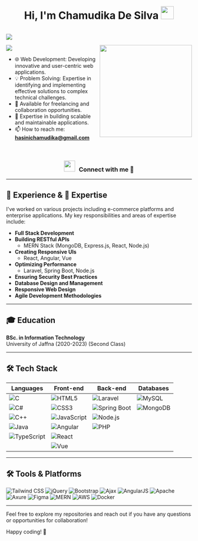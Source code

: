 <div id="user-content-toc" align="center">
  <summary><h1 style="display: inline-block">Hi, I'm Chamudika De Silva <img src="https://media.giphy.com/media/hvRJCLFzcasrR4ia7z/giphy.gif" width="35"></h1></summary>
</div>

<a href="https://github.com/DenverCoder1/readme-typing-svg"><img src="https://readme-typing-svg.herokuapp.com?font=Time+New+Roman&color=cyan&size=25&center=true&vCenter=true&width=1200&height=50&lines=Full+Stack+Software+Engineer;Passionate+about+Crafting+Web+Applications;Expert+in+Modern+Frameworks+and+Technologies"></a>

<img src="https://user-images.githubusercontent.com/73097560/115834477-dbab4500-a447-11eb-908a-139a6edaec5c.gif">

<a target="_blank" align="center">
  <picture> <img align="right" src="https://github.com/7oSkaaa/7oSkaaa/blob/main/Images/Right_Side.gif?raw=true" width = 250px></picture>
</a>

<!--p align="left"> <img src="https://komarev.com/ghpvc/?username=sfdgsdf&label=Profile%20views&color=0e75b6&style=flat" alt="sfdgsdf" /> </p-->
 


- 🌐 Web Development: Developing innovative and user-centric web applications.
- 💡 Problem Solving: Expertise in identifying and implementing effective solutions to complex technical challenges.
- 💼 Available for freelancing and collaboration opportunities.
- 🚀 Expertise in building scalable and maintainable applications.
- 📫 How to reach me: **hasinichamudika@gmail.com**

<br/>

<h3 align="center"><img src="https://media.giphy.com/media/iY8CRBdQXODJSCERIr/giphy.gif" width="30" height="30" style="margin-right: 10px;">Connect with me 🤝</h3>

---

## 💼 Experience & 🌟 Expertise

I've worked on various projects including e-commerce platforms and enterprise applications. My key responsibilities and areas of expertise include:
- **Full Stack Development**
- **Building RESTful APIs**
  - MERN Stack (MongoDB, Express.js, React, Node.js)
- **Creating Responsive UIs**
  - React, Angular, Vue
- **Optimizing Performance**
  - Laravel, Spring Boot, Node.js
- **Ensuring Security Best Practices**
- **Database Design and Management**
- **Responsive Web Design**
- **Agile Development Methodologies**

---

## 🎓 Education

**BSc. in Information Technology**  
University of Jaffna (2020-2023) (Second Class)

---

## 🛠️ Tech Stack

| **Languages**     | **Front-end**     | **Back-end**   | **Databases** |
| ----------------- | ----------------- | -------------- | ------------- |
| ![C](https://img.shields.io/badge/Code-C-informational?style=flat&logo=c) | ![HTML5](https://img.shields.io/badge/Code-HTML5-informational?style=flat&logo=html5) | ![Laravel](https://img.shields.io/badge/Code-Laravel-informational?style=flat&logo=laravel) | ![MySQL](https://img.shields.io/badge/Database-MySQL-informational?style=flat&logo=mysql) |
| ![C#](https://img.shields.io/badge/Code-C%23-informational?style=flat&logo=csharp) | ![CSS3](https://img.shields.io/badge/Code-CSS3-informational?style=flat&logo=css3) | ![Spring Boot](https://img.shields.io/badge/Code-SpringBoot-informational?style=flat&logo=spring) | ![MongoDB](https://img.shields.io/badge/Database-MongoDB-informational?style=flat&logo=mongodb) |
| ![C++](https://img.shields.io/badge/Code-C++-informational?style=flat&logo=cplusplus) | ![JavaScript](https://img.shields.io/badge/Code-JavaScript-informational?style=flat&logo=javascript) | ![Node.js](https://img.shields.io/badge/Code-Node.js-informational?style=flat&logo=node.js) |  |
| ![Java](https://img.shields.io/badge/Code-Java-informational?style=flat&logo=java) | ![Angular](https://img.shields.io/badge/Code-Angular-informational?style=flat&logo=angular) | ![PHP](https://img.shields.io/badge/Code-PHP-informational?style=flat&logo=php) |  |
| ![TypeScript](https://img.shields.io/badge/Code-TypeScript-informational?style=flat&logo=typescript) | ![React](https://img.shields.io/badge/Code-React-informational?style=flat&logo=react) |  |  |
|  | ![Vue](https://img.shields.io/badge/Code-Vue-informational?style=flat&logo=vue.js) |  |  |

---

## 🛠️ Tools & Platforms

![Tailwind CSS](https://img.shields.io/badge/Code-TailwindCSS-informational?style=flat&logo=tailwindcss)
![jQuery](https://img.shields.io/badge/Code-jQuery-informational?style=flat&logo=jquery)
![Bootstrap](https://img.shields.io/badge/Code-Bootstrap-informational?style=flat&logo=bootstrap)
![Ajax](https://img.shields.io/badge/Code-Ajax-informational)
![AngularJS](https://img.shields.io/badge/Code-AngularJS-informational?style=flat&logo=angularjs)
![Apache](https://img.shields.io/badge/Server-Apache-informational?style=flat&logo=apache)
![Axure](https://img.shields.io/badge/Tool-Axure-informational?style=flat&logo=axure)
![Figma](https://img.shields.io/badge/Tool-Figma-informational?style=flat&logo=figma)
![MERN](https://img.shields.io/badge/Stack-MERN-informational?style=flat&logo=javascript)
![AWS](https://img.shields.io/badge/Cloud-AWS-informational?style=flat&logo=amazonaws)
![Docker](https://img.shields.io/badge/Tool-Docker-informational?style=flat&logo=docker)

---

Feel free to explore my repositories and reach out if you have any questions or opportunities for collaboration!

Happy coding! 🚀
